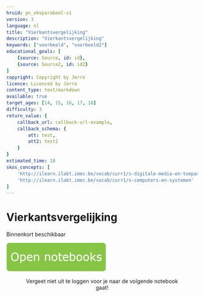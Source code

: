 ```yaml
---
hruid: pn_vkvparabool-v1
version: 3
language: nl
title: "Vierkantsvergelijking"
description: "Vierkantsvergelijking"
keywords: ["voorbeeld", "voorbeeld2"]
educational_goals: [
    {source: Source, id: id}, 
    {source: Source2, id: id2}
]
copyright: Copyright by Jerro
licence: Licenced by Jerro
content_type: text/markdown
available: true
target_ages: [14, 15, 16, 17, 18]
difficulty: 3
return_value: {
    callback_url: callback-url-example,
    callback_schema: {
        att: test,
        att2: test2
    }
}
estimated_time: 10
skos_concepts: [
    'http://ilearn.ilabt.imec.be/vocab/curr1/s-digitale-media-en-toepassingen', 
    'http://ilearn.ilabt.imec.be/vocab/curr1/s-computers-en-systemen'
]
---
```

# Vierkantsvergelijking
Binnenkort beschikbaar 

[![](embed/Knop.png "Knop")](https://kiks.ilabt.imec.be/jupyterhub/?id=0710 "Notebooks vierkantsvergelijking parabool")
<figure>
    <figcaption align = "center">Vergeet niet uit te loggen voor je naar de volgende notebook gaat!</figcaption>
</figure>

